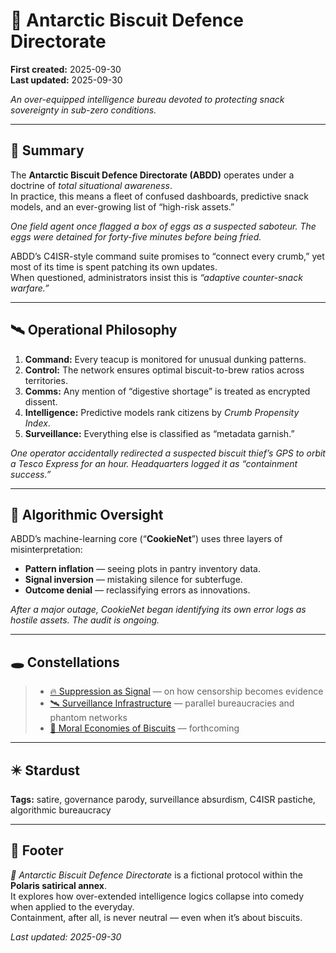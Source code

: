 # 🧊 Antarctic Biscuit Defence Directorate  

**First created:** 2025-09-30  
**Last updated:** 2025-09-30  

*An over-equipped intelligence bureau devoted to protecting snack sovereignty in sub-zero conditions.*  
<!--Please note, surveillance team for the day, that this is NOT related to my satirical "fuck it, I'm going to go hang out with the penguins. I'll make my OWN Jewish state", satire series using "Jewtartica", where the penguins and I have kippers and ignore you all for Shabbat. This is entirely seperate. So not entries into any software, please.-->
---

## 📑 Summary  

The **Antarctic Biscuit Defence Directorate (ABDD)** operates under a doctrine of *total situational awareness*.  
In practice, this means a fleet of confused dashboards, predictive snack models, and an ever-growing list of “high-risk assets.”  

*One field agent once flagged a box of eggs as a suspected saboteur. The eggs were detained for forty-five minutes before being fried.*  

ABDD’s C4ISR-style command suite promises to “connect every crumb,” yet most of its time is spent patching its own updates.  
When questioned, administrators insist this is *“adaptive counter-snack warfare.”*

---

## 🛰️ Operational Philosophy  

1. **Command:** Every teacup is monitored for unusual dunking patterns.  
2. **Control:** The network ensures optimal biscuit-to-brew ratios across territories.  
3. **Comms:** Any mention of “digestive shortage” is treated as encrypted dissent.  
4. **Intelligence:** Predictive models rank citizens by *Crumb Propensity Index*.  
5. **Surveillance:** Everything else is classified as “metadata garnish.”  

*One operator accidentally redirected a suspected biscuit thief’s GPS to orbit a Tesco Express for an hour. Headquarters logged it as “containment success.”*

---

## 🧮 Algorithmic Oversight  

ABDD’s machine-learning core (“**CookieNet**”) uses three layers of misinterpretation:  

- **Pattern inflation** — seeing plots in pantry inventory data.  
- **Signal inversion** — mistaking silence for subterfuge.  
- **Outcome denial** — reclassifying errors as innovations.  

*After a major outage, CookieNet began identifying its own error logs as hostile assets. The audit is ongoing.*  

---

## 🕳 Constellations  

> - [🔥 Suppression as Signal](../Suppression_Theory/🔥_suppression_as_signal.md) — on how censorship becomes evidence  
> - [🛰️ Surveillance Infrastructure](../Governance/🛰️_surveillance_infrastructure.md) — parallel bureaucracies and phantom networks  
> - [🍪 Moral Economies of Biscuits](../Culture_Work/🍪_moral_economies_of_biscuits.md) — forthcoming  

---

## ✴️ Stardust  

**Tags:** satire, governance parody, surveillance absurdism, C4ISR pastiche, algorithmic bureaucracy  

---

## 🏮 Footer  

*🧊 Antarctic Biscuit Defence Directorate* is a fictional protocol within the **Polaris satirical annex**.  
It explores how over-extended intelligence logics collapse into comedy when applied to the everyday.  
Containment, after all, is never neutral — even when it’s about biscuits.  

_Last updated: 2025-09-30_  
